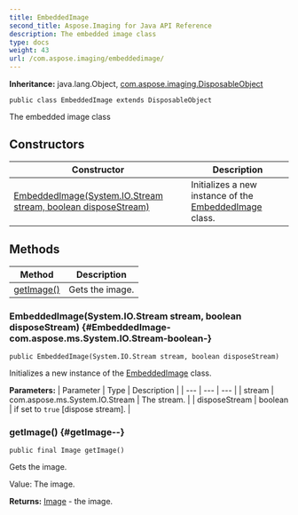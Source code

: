 ```yaml
---
title: EmbeddedImage
second_title: Aspose.Imaging for Java API Reference
description: The embedded image class
type: docs
weight: 43
url: /com.aspose.imaging/embeddedimage/
---
```

**Inheritance:**
java.lang.Object, [com.aspose.imaging.DisposableObject](../../com.aspose.imaging/disposableobject)
```
public class EmbeddedImage extends DisposableObject
```

The embedded image class
## Constructors

| Constructor | Description |
| --- | --- |
| [EmbeddedImage(System.IO.Stream stream, boolean disposeStream)](#EmbeddedImage-com.aspose.ms.System.IO.Stream-boolean-) | Initializes a new instance of the [EmbeddedImage](../../com.aspose.imaging/embeddedimage) class. |
## Methods

| Method | Description |
| --- | --- |
| [getImage()](#getImage--) | Gets the image. |
### EmbeddedImage(System.IO.Stream stream, boolean disposeStream) {#EmbeddedImage-com.aspose.ms.System.IO.Stream-boolean-}
```
public EmbeddedImage(System.IO.Stream stream, boolean disposeStream)
```


Initializes a new instance of the [EmbeddedImage](../../com.aspose.imaging/embeddedimage) class.

**Parameters:**
| Parameter | Type | Description |
| --- | --- | --- |
| stream | com.aspose.ms.System.IO.Stream | The stream. |
| disposeStream | boolean | if set to `true` [dispose stream]. |

### getImage() {#getImage--}
```
public final Image getImage()
```


Gets the image.

Value: The image.

**Returns:**
[Image](../../com.aspose.imaging/image) - the image.
